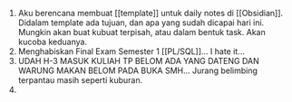 1. Aku berencana membuat [[template]] untuk daily notes di [[Obsidian]]. Didalam template ada tujuan, dan apa yang sudah dicapai hari ini. Mungkin akan buat kubuat terpisah, atau dalam bentuk task. Akan kucoba keduanya.
2. Menghabiskan Final Exam Semester 1 [[PL/SQL]]... I hate it...
3. UDAH H-3 MASUK KULIAH TP BELOM ADA YANG DATENG DAN WARUNG MAKAN BELOM PADA BUKA SMH... Jurang belimbing terpantau masih seperti kuburan.
4.  